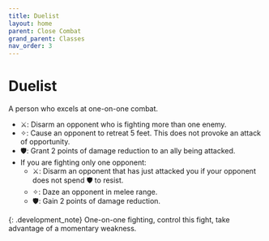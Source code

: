 ```yaml
---
title: Duelist
layout: home
parent: Close Combat
grand_parent: Classes
nav_order: 3
---
```


# Duelist
A person who excels at one-on-one combat.

*  ⚔: Disarm an opponent who is fighting more than one enemy.
*  ✧: Cause an opponent to retreat 5 feet.  This does not provoke an attack of opportunity.
*  🛡: Grant 2 points of damage reduction to an ally being attacked.
*  If you are fighting only one opponent:
    *  ⚔: Disarm an opponent that has just attacked you if your opponent does not spend 🛡 to resist.
    *  ✧: Daze an opponent in melee range.
    *  🛡: Gain 2 points of damage reduction.

{: .development_note}
One-on-one fighting, control this fight, take advantage of a momentary weakness.